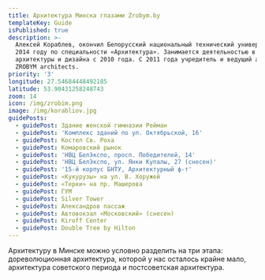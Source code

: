 ```yaml
---
title: Архитектура Минска глазами Zrobym.by
templateKey: Guide
isPublished: true
description: >-
  Алексей Кораблев, окончил Белорусский национальный технический университет в
  2014 году по специальности «Архитектура». Занимается деятельностью в области
  архитектуры и дизайна с 2010 года. С 2011 года учредитель и ведущий архитектор
  ZROBYM architects.
priority: '3'
longitude: 27.54684448492185
latitude: 53.90431258248743
zoom: 14
icon: /img/zrobim.png
image: /img/korabliov.jpg
guidePosts:
  - guidePost: Здание женской гимназии Рейман
  - guidePost: 'Комплекс зданий по ул. Октябрьской, 16'
  - guidePost: Костел Св. Роха
  - guidePost: Комаровский рынок
  - guidePost: 'НВЦ БелЭкспо, просп. Победителей, 14'
  - guidePost: 'НВЦ БелЭкспо, ул. Янки Купалы, 27 (снесен)'
  - guidePost: '15-й корпус БНТУ, Архитектурный ф-т'
  - guidePost: «Кукурузы» на ул. В. Хоружей
  - guidePost: «Терки» на пр. Машерова
  - guidePost: ГУМ
  - guidePost: Silver Tower
  - guidePost: Александров пассаж
  - guidePost: Автовокзал «Московский» (снесен)
  - guidePost: Kiroff Center
  - guidePost: Double Tree by Hilton
---
```


Архитектуру в Минске можно условно разделить на три этапа: дореволюционная архитектура, которой у нас осталось крайне мало, архитектура советского периода и постсоветская архитектура.
